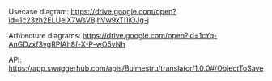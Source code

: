 Usecase diagram: https://drive.google.com/open?id=1c23zh2ELUeiX7WsVBjhVw9xTl1iOJg-j

Arhitecture diagrams: https://drive.google.com/open?id=1cYq-AnGDzxf3vgRPlAh8f-X-P-wO5vNh

API: https://app.swaggerhub.com/apis/Buimestru/translator/1.0.0#/ObjectToSave 
